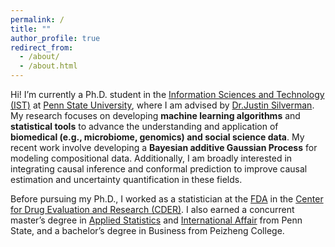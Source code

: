 ```yaml
---
permalink: /
title: ""
author_profile: true
redirect_from: 
  - /about/
  - /about.html
---
```


<!-- <p>
<img style="float: right;" src="images/xkcd error_bars_2x.png">
</p> -->

Hi! I’m currently a Ph.D. student in the [Information Sciences and Technology (IST)](https://ist.psu.edu/) at [Penn State University](https://www.psu.edu/), where I am advised by [Dr.Justin Silverman](http://www.justin-silverman.com/). My research focuses on developing **machine learning algorithms** and **statistical tools** to advance the understanding and application of **biomedical (e.g., microbiome, genomics) and social science data**. My recent work involve developing a **Bayesian additive Gaussian Process** for modeling compositional data. Additionally, I am broadly interested in integrating causal inference and conformal prediction to improve causal estimation and uncertainty quantification in these fields.

Before pursuing my Ph.D., I worked as a statistician at the [FDA](https://www.fda.gov/) in the [Center for Drug Evaluation and Research (CDER)](https://www.fda.gov/about-fda/fda-organization/center-drug-evaluation-and-research-cder). I also earned a concurrent master’s degree in [Applied Statistics](https://science.psu.edu/stat) and [International Affair](https://www.sia.psu.edu/?gad_source=1&gclid=Cj0KCQjw05i4BhDiARIsAB_2wfDjO5Ev4dxJL54viuCDbtVTWMmB0VLi_kqm-X8mSmYCraoTRvrpqQIaAi4TEALw_wcB) from Penn State, and a bachelor’s degree in Business from Peizheng College.

<!-- 

## News

+ Our Bayesian Additive Gaussian Process paper for compositional count data is now [arXiv]( https://arxiv.org/abs/2410.03911), check it out if you are interested! -->
